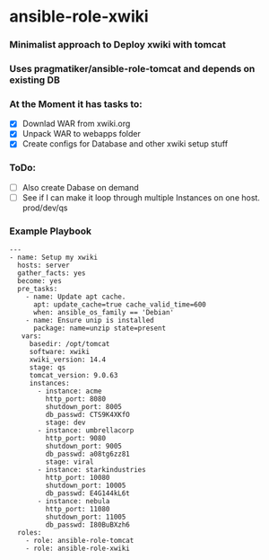 # ansible-role-xwiki

### Minimalist approach to Deploy xwiki with tomcat
### Uses pragmatiker/ansible-role-tomcat and depends on existing DB
### At the Moment it has tasks to:
- [x] Downlad WAR from xwiki.org
- [x] Unpack WAR to webapps folder 
- [x] Create configs for Database and other xwiki setup stuff

### ToDo:
- [ ] Also create Dabase on demand
- [ ] See if I can make it loop through multiple Instances on one host. prod/dev/qs 
 
### Example Playbook 
```
---
- name: Setup my xwiki
  hosts: server
  gather_facts: yes
  become: yes
  pre_tasks:
    - name: Update apt cache.
      apt: update_cache=true cache_valid_time=600
      when: ansible_os_family == 'Debian'
    - name: Ensure unip is installed
      package: name=unzip state=present
   vars:
     basedir: /opt/tomcat
     software: xwiki
     xwiki_version: 14.4
     stage: qs
     tomcat_version: 9.0.63
     instances:
       - instance: acme
         http_port: 8080
         shutdown_port: 8005
         db_passwd: CTS9K4XKfO
         stage: dev
       - instance: umbrellacorp
         http_port: 9080
         shutdown_port: 9005
         db_passwd: a08tg6zz81
         stage: viral
       - instance: starkindustries
         http_port: 10080
         shutdown_port: 10005
         db_passwd: E4G144kL6t
       - instance: nebula
         http_port: 11080
         shutdown_port: 11005
         db_passwd: I80BuBXzh6
  roles:
    - role: ansible-role-tomcat
    - role: ansible-role-xwiki
